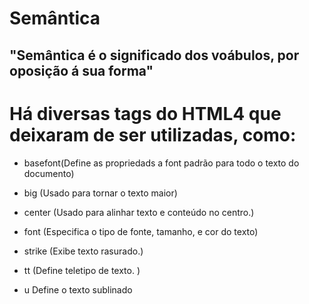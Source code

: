# Semântica
## "Semântica é o significado dos voábulos, por oposição á sua forma"



# Há diversas tags do HTML4 que deixaram de ser utilizadas, como: 

  * basefont(Define as propriedads  a font padrão para todo o texto do documento)
 
* big (Usado para tornar o texto maior)

* center (Usado para alinhar texto e conteúdo no centro.)

* font (Especifica o tipo de fonte, tamanho, e cor do texto)

* strike (Exibe texto rasurado.)

* tt (Define teletipo de texto. )

* u Define o texto sublinado